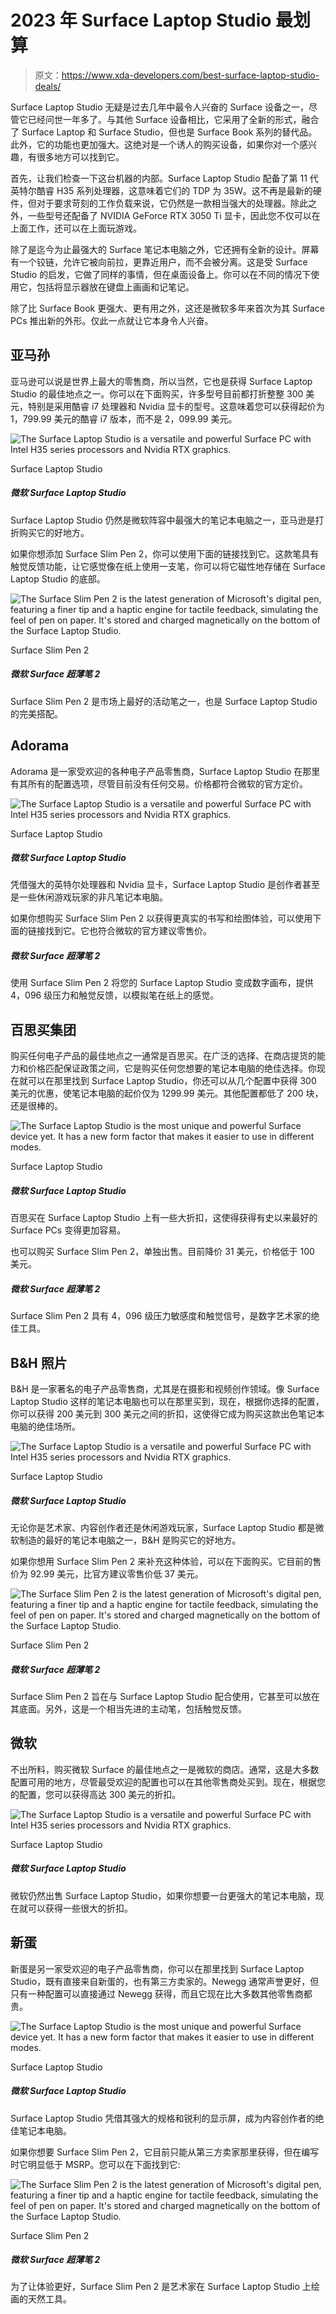 # 2023 年 Surface Laptop Studio 最划算

> 原文：<https://www.xda-developers.com/best-surface-laptop-studio-deals/>

Surface Laptop Studio 无疑是过去几年中最令人兴奋的 Surface 设备之一，尽管它已经问世一年多了。与其他 Surface 设备相比，它采用了全新的形式，融合了 Surface Laptop 和 Surface Studio，但也是 Surface Book 系列的替代品。此外，它的功能也更加强大。这绝对是一个诱人的购买设备，如果你对一个感兴趣，有很多地方可以找到它。

首先，让我们检查一下这台机器的内部。Surface Laptop Studio 配备了第 11 代英特尔酷睿 H35 系列处理器，这意味着它们的 TDP 为 35W。这不再是最新的硬件，但对于要求苛刻的工作负载来说，它仍然是一款相当强大的处理器。除此之外，一些型号还配备了 NVIDIA GeForce RTX 3050 Ti 显卡，因此您不仅可以在上面工作，还可以在上面玩游戏。

除了是迄今为止最强大的 Surface 笔记本电脑之外，它还拥有全新的设计。屏幕有一个铰链，允许它被向前拉，更靠近用户，而不会被分离。这是受 Surface Studio 的启发，它做了同样的事情，但在桌面设备上。你可以在不同的情况下使用它，包括将显示器放在键盘上画画和记笔记。

除了比 Surface Book 更强大、更有用之外，这还是微软多年来首次为其 Surface PCs 推出新的外形。仅此一点就让它本身令人兴奋。

## 亚马孙

亚马逊可以说是世界上最大的零售商，所以当然，它也是获得 Surface Laptop Studio 的最佳地点之一。你可以在下面购买，许多型号目前都打折整整 300 美元，特别是采用酷睿 i7 处理器和 Nvidia 显卡的型号。这意味着您可以获得起价为 1，799.99 美元的酷睿 i7 版本，而不是 2，099.99 美元。

 <picture>![The Surface Laptop Studio is a versatile and powerful Surface PC with Intel H35 series processors and Nvidia RTX graphics.](img/e56016e67311e3b5e93daee382258e46.png)</picture> 

Surface Laptop Studio

##### 微软 Surface Laptop Studio

Surface Laptop Studio 仍然是微软阵容中最强大的笔记本电脑之一，亚马逊是打折购买它的好地方。

如果你想添加 Surface Slim Pen 2，你可以使用下面的链接找到它。这款笔具有触觉反馈功能，让它感觉像在纸上使用一支笔，你可以将它磁性地存储在 Surface Laptop Studio 的底部。

 <picture>![The Surface Slim Pen 2 is the latest generation of Microsoft's digital pen, featuring a finer tip and a haptic engine for tactile feedback, simulating the feel of pen on paper. It's stored and charged magnetically on the bottom of the Surface Laptop Studio.](img/caaced4a419611a747e56ccf1fc9748c.png)</picture> 

Surface Slim Pen 2

##### 微软 Surface 超薄笔 2

Surface Slim Pen 2 是市场上最好的活动笔之一，也是 Surface Laptop Studio 的完美搭配。

## Adorama

Adorama 是一家受欢迎的各种电子产品零售商，Surface Laptop Studio 在那里有其所有的配置选项，尽管目前没有任何交易。价格都符合微软的官方定价。

 <picture>![The Surface Laptop Studio is a versatile and powerful Surface PC with Intel H35 series processors and Nvidia RTX graphics.](img/e56016e67311e3b5e93daee382258e46.png)</picture> 

Surface Laptop Studio

##### 微软 Surface Laptop Studio

凭借强大的英特尔处理器和 Nvidia 显卡，Surface Laptop Studio 是创作者甚至是一些休闲游戏玩家的非凡笔记本电脑。

如果你想购买 Surface Slim Pen 2 以获得更真实的书写和绘图体验，可以使用下面的链接找到它。它也符合微软的官方建议零售价。

##### 微软 Surface 超薄笔 2

使用 Surface Slim Pen 2 将您的 Surface Laptop Studio 变成数字画布，提供 4，096 级压力和触觉反馈，以模拟笔在纸上的感觉。

## 百思买集团

购买任何电子产品的最佳地点之一通常是百思买。在广泛的选择、在商店提货的能力和价格匹配保证政策之间，它是购买任何您想要的笔记本电脑的绝佳选择。你现在就可以在那里找到 Surface Laptop Studio，你还可以从几个配置中获得 300 美元的优惠，使笔记本电脑的起价仅为 1299.99 美元。其他配置都低了 200 块，还是很棒的。

 <picture>![The Surface Laptop Studio is the most unique and powerful Surface device yet. It has a new form factor that makes it easier to use in different modes.](img/a271a5c0104997514538c01085b54fa4.png)</picture> 

Surface Laptop Studio

##### 微软 Surface Laptop Studio

百思买在 Surface Laptop Studio 上有一些大折扣，这使得获得有史以来最好的 Surface PCs 变得更加容易。

也可以购买 Surface Slim Pen 2，单独出售。目前降价 31 美元，价格低于 100 美元。

##### 微软 Surface 超薄笔 2

Surface Slim Pen 2 具有 4，096 级压力敏感度和触觉信号，是数字艺术家的绝佳工具。

## B&H 照片

B&H 是一家著名的电子产品零售商，尤其是在摄影和视频创作领域。像 Surface Laptop Studio 这样的笔记本电脑也可以在那里买到，现在，根据你选择的配置，你可以获得 200 美元到 300 美元之间的折扣，这使得它成为购买这款出色笔记本电脑的绝佳场所。

 <picture>![The Surface Laptop Studio is a versatile and powerful Surface PC with Intel H35 series processors and Nvidia RTX graphics.](img/e56016e67311e3b5e93daee382258e46.png)</picture> 

Surface Laptop Studio

##### 微软 Surface Laptop Studio

无论你是艺术家、内容创作者还是休闲游戏玩家，Surface Laptop Studio 都是微软制造的最好的笔记本电脑之一，B&H 是购买它的好地方。

如果你想用 Surface Slim Pen 2 来补充这种体验，可以在下面购买。它目前的售价为 92.99 美元，比官方建议零售价低 37 美元。

 <picture>![The Surface Slim Pen 2 is the latest generation of Microsoft's digital pen, featuring a finer tip and a haptic engine for tactile feedback, simulating the feel of pen on paper. It's stored and charged magnetically on the bottom of the Surface Laptop Studio.](img/caaced4a419611a747e56ccf1fc9748c.png)</picture> 

Surface Slim Pen 2

##### 微软 Surface 超薄笔 2

Surface Slim Pen 2 旨在与 Surface Laptop Studio 配合使用，它甚至可以放在其底面。另外，这是一个相当先进的主动笔，包括触觉反馈。

## 微软

不出所料，购买微软 Surface 的最佳地点之一是微软的商店。通常，这是大多数配置可用的地方，尽管最受欢迎的配置也可以在其他零售商处买到。现在，根据您的配置，您可以获得高达 300 美元的折扣。

 <picture>![The Surface Laptop Studio is a versatile and powerful Surface PC with Intel H35 series processors and Nvidia RTX graphics.](img/e56016e67311e3b5e93daee382258e46.png)</picture> 

Surface Laptop Studio

##### 微软 Surface Laptop Studio

微软仍然出售 Surface Laptop Studio，如果你想要一台更强大的笔记本电脑，现在就可以获得一些很大的折扣。

## 新蛋

新蛋是另一家受欢迎的电子产品零售商，你可以在那里找到 Surface Laptop Studio，既有直接来自新蛋的，也有第三方卖家的。Newegg 通常声誉更好，但只有一种配置可以直接通过 Newegg 获得，而且它现在比大多数其他零售商都贵。

 <picture>![The Surface Laptop Studio is the most unique and powerful Surface device yet. It has a new form factor that makes it easier to use in different modes.](img/a271a5c0104997514538c01085b54fa4.png)</picture> 

Surface Laptop Studio

##### 微软 Surface Laptop Studio

Surface Laptop Studio 凭借其强大的规格和锐利的显示屏，成为内容创作者的绝佳笔记本电脑。

如果你想要 Surface Slim Pen 2，它目前只能从第三方卖家那里获得，但在编写时它明显低于 MSRP。您可以在下面找到它:

 <picture>![The Surface Slim Pen 2 is the latest generation of Microsoft's digital pen, featuring a finer tip and a haptic engine for tactile feedback, simulating the feel of pen on paper. It's stored and charged magnetically on the bottom of the Surface Laptop Studio.](img/caaced4a419611a747e56ccf1fc9748c.png)</picture> 

Surface Slim Pen 2

##### 微软 Surface 超薄笔 2

为了让体验更好，Surface Slim Pen 2 是艺术家在 Surface Laptop Studio 上绘画的天然工具。